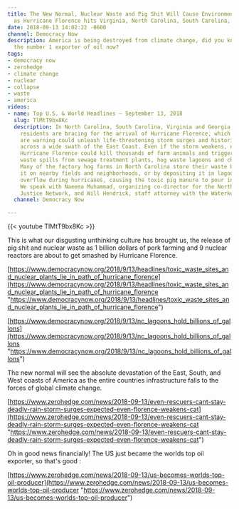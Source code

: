 ```yaml
---
title: The New Normal, Nuclear Waste and Pig Shit Will Cause Environmental Disaster
  as Hurricane Florence hits Virginia, North Carolina, South Carolina, Georgia
date: 2018-09-13 14:02:22 -0600
channel: Democracy Now
description: America is being destroyed from climate change, did you know it's also
  the number 1 exporter of oil now?
tags:
- democracy now
- zerohedge
- climate change
- nuclear
- collapse
- waste
- america
videos:
- name: Top U.S. & World Headlines — September 13, 2018
  slug: TlMtT9bx8Kc
  description: In North Carolina, South Carolina, Virginia and Georgia, millions of
    residents are bracing for the arrival of Hurricane Florence, which meteorologists
    are warning could unleash life-threatening storm surges and historic flooding
    across a wide swath of the East Coast. Even if the storm weakens, experts warn
    Hurricane Florence could kill thousands of farm animals and trigger catastrophic
    waste spills from sewage treatment plants, hog waste lagoons and chicken farms.
    Many of the factory hog farms in North Carolina store their waste by spraying
    it on nearby fields and neighborhoods, or by depositing it in lagoons that can
    overflow during hurricanes, causing the toxic pig manure to pour into nearby waterways.
    We speak with Naeema Muhammad, organizing co-director for the North Carolina Environmental
    Justice Network, and Will Hendrick, staff attorney with the Waterkeeper Alliance.
  channel: Democracy Now

---
```

{{< youtube TlMtT9bx8Kc >}}

This is what our disgusting unthinking culture has brought us, the release of pig shit and nuclear waste as 1 billion dollars of pork farming and 9 nuclear reactors are about to get smashed by Hurricane Florence.

[https://www.democracynow.org/2018/9/13/headlines/toxic_waste_sites_and_nuclear_plants_lie_in_path_of_hurricane_florence](https://www.democracynow.org/2018/9/13/headlines/toxic_waste_sites_and_nuclear_plants_lie_in_path_of_hurricane_florence "https://www.democracynow.org/2018/9/13/headlines/toxic_waste_sites_and_nuclear_plants_lie_in_path_of_hurricane_florence")

[https://www.democracynow.org/2018/9/13/nc_lagoons_hold_billions_of_gallons](https://www.democracynow.org/2018/9/13/nc_lagoons_hold_billions_of_gallons "https://www.democracynow.org/2018/9/13/nc_lagoons_hold_billions_of_gallons")

The new normal will see the absolute devastation of the East, South, and West coasts of America as the entire countries infrastructure falls to the forces of global climate change.

[https://www.zerohedge.com/news/2018-09-13/even-rescuers-cant-stay-deadly-rain-storm-surges-expected-even-florence-weakens-cat](https://www.zerohedge.com/news/2018-09-13/even-rescuers-cant-stay-deadly-rain-storm-surges-expected-even-florence-weakens-cat "https://www.zerohedge.com/news/2018-09-13/even-rescuers-cant-stay-deadly-rain-storm-surges-expected-even-florence-weakens-cat")

Oh in good news financially! The US just became the worlds top oil exporter, so that's good :

[https://www.zerohedge.com/news/2018-09-13/us-becomes-worlds-top-oil-producer](https://www.zerohedge.com/news/2018-09-13/us-becomes-worlds-top-oil-producer "https://www.zerohedge.com/news/2018-09-13/us-becomes-worlds-top-oil-producer")